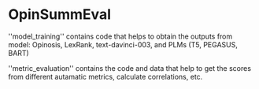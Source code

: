 # OpinSummEval
''model_training'' contains code that helps to obtain the outputs from model: Opinosis, LexRank, text-davinci-003, and PLMs (T5, PEGASUS, BART)

''metric_evaluation'' contains the code and data that help to get the scores from different autamatic metrics, calculate correlations, etc.
